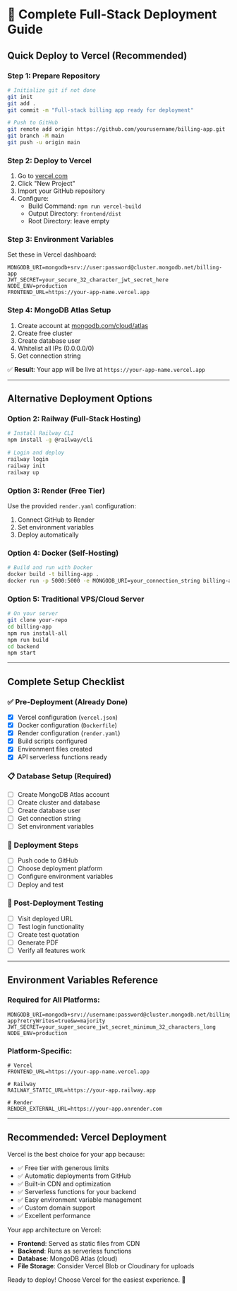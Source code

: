 # 🚀 Complete Full-Stack Deployment Guide

## Quick Deploy to Vercel (Recommended)

### Step 1: Prepare Repository
```bash
# Initialize git if not done
git init
git add .
git commit -m "Full-stack billing app ready for deployment"

# Push to GitHub
git remote add origin https://github.com/yourusername/billing-app.git
git branch -M main
git push -u origin main
```

### Step 2: Deploy to Vercel
1. Go to [vercel.com](https://vercel.com)
2. Click "New Project"
3. Import your GitHub repository
4. Configure:
   - Build Command: `npm run vercel-build`
   - Output Directory: `frontend/dist`
   - Root Directory: leave empty

### Step 3: Environment Variables
Set these in Vercel dashboard:
```
MONGODB_URI=mongodb+srv://user:password@cluster.mongodb.net/billing-app
JWT_SECRET=your_secure_32_character_jwt_secret_here
NODE_ENV=production
FRONTEND_URL=https://your-app-name.vercel.app
```

### Step 4: MongoDB Atlas Setup
1. Create account at [mongodb.com/cloud/atlas](https://www.mongodb.com/cloud/atlas)
2. Create free cluster
3. Create database user
4. Whitelist all IPs (0.0.0.0/0)
5. Get connection string

✅ **Result**: Your app will be live at `https://your-app-name.vercel.app`

---

## Alternative Deployment Options

### Option 2: Railway (Full-Stack Hosting)
```bash
# Install Railway CLI
npm install -g @railway/cli

# Login and deploy
railway login
railway init
railway up
```

### Option 3: Render (Free Tier)
Use the provided `render.yaml` configuration:
1. Connect GitHub to Render
2. Set environment variables
3. Deploy automatically

### Option 4: Docker (Self-Hosting)
```bash
# Build and run with Docker
docker build -t billing-app .
docker run -p 5000:5000 -e MONGODB_URI=your_connection_string billing-app
```

### Option 5: Traditional VPS/Cloud Server
```bash
# On your server
git clone your-repo
cd billing-app
npm run install-all
npm run build
cd backend
npm start
```

---

## Complete Setup Checklist

### ✅ Pre-Deployment (Already Done)
- [x] Vercel configuration (`vercel.json`)
- [x] Docker configuration (`Dockerfile`)
- [x] Render configuration (`render.yaml`)
- [x] Build scripts configured
- [x] Environment files created
- [x] API serverless functions ready

### 📋 Database Setup (Required)
- [ ] Create MongoDB Atlas account
- [ ] Create cluster and database
- [ ] Create database user
- [ ] Get connection string
- [ ] Set environment variables

### 🚀 Deployment Steps
- [ ] Push code to GitHub
- [ ] Choose deployment platform
- [ ] Configure environment variables
- [ ] Deploy and test

### 🧪 Post-Deployment Testing
- [ ] Visit deployed URL
- [ ] Test login functionality
- [ ] Create test quotation
- [ ] Generate PDF
- [ ] Verify all features work

---

## Environment Variables Reference

### Required for All Platforms:
```env
MONGODB_URI=mongodb+srv://username:password@cluster.mongodb.net/billing-app?retryWrites=true&w=majority
JWT_SECRET=your_super_secure_jwt_secret_minimum_32_characters_long
NODE_ENV=production
```

### Platform-Specific:
```env
# Vercel
FRONTEND_URL=https://your-app-name.vercel.app

# Railway
RAILWAY_STATIC_URL=https://your-app.railway.app

# Render
RENDER_EXTERNAL_URL=https://your-app.onrender.com
```

---

## Recommended: Vercel Deployment

Vercel is the best choice for your app because:
- ✅ Free tier with generous limits
- ✅ Automatic deployments from GitHub
- ✅ Built-in CDN and optimization
- ✅ Serverless functions for your backend
- ✅ Easy environment variable management
- ✅ Custom domain support
- ✅ Excellent performance

Your app architecture on Vercel:
- **Frontend**: Served as static files from CDN
- **Backend**: Runs as serverless functions
- **Database**: MongoDB Atlas (cloud)
- **File Storage**: Consider Vercel Blob or Cloudinary for uploads

Ready to deploy! Choose Vercel for the easiest experience. 🚀